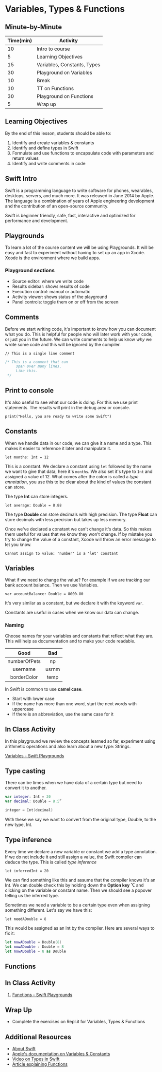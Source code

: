 # Variables, Types & Functions

## Minute-by-Minute

| **Time(min)** | **Activity**               |
| ------------- | ---------------------------|
| 10            | Intro to course            |
| 5             | Learning Objectives        |
| 15            | Variables, Constants, Types|
| 30            | Playground on Variables    |
| 10            | Break                      |
| 10            | TT on Functions            |
| 30            | Playground on Functions    |
| 5             | Wrap up                    |

## Learning Objectives

By the end of this lesson, students should be able to:

1. Identify and create variables & constants
1. Identify and define types in Swift
1. Formulate and use functions to encapsulate code with parameters and return values
1. Identify and write comments in code

## Swift Intro

Swift is a programming language to write software for phones, wearables, desktops, servers, and much more. It was released in June 2014 by Apple. The language is a combination of years of Apple engineering development and the contribution of an open-source community.

Swift is beginner friendly, safe, fast, interactive and optimized for performance and development.

## Playgrounds

To learn a lot of the course content we will be using Playgrounds. It will be easy and fast to experiment without having to set up an app in Xcode. Xcode is the environment where we build apps.

### Playground sections

- Source editor: where we write code
- Results sidebar: shows results of code
- Execution control: manual or automatic
- Activity viewer: shows status of the playground
- Panel controls: toggle them on or off from the screen

## Comments

Before we start writing code, it's important to know how you can document what you do. This is helpful for people who will later work with your code, or just you in the future. We can write comments to help us know *why* we wrote some code and this will be ignored by the compiler.

`// This is a single line comment`

```swift
/* This is a comment that can
     span over many lines.
     Like this.
 */
 ```

## Print to console

It's also useful to see what our code is doing. For this we use print statements. The results will print in the debug area or console.

`print("Hello, you are ready to write some Swift")`

## Constants

When we handle data in our code, we can give it a name and a type. This makes it easier to reference it later and manipulate it.

`let months: Int = 12`

This is a constant. We declare a constant using `let` followed by the name we want to give that data, here it's `months`. We also set it's type to `Int` and assigned a value of 12. What comes after the colon is called a *type annotation*, you use this to be clear about the kind of values the constant can store.

The type **Int** can store integers.

`let average: Double = 8.88`

The type **Double** can store decimals with high precision.
The type **Float** can store decimals with less precision but takes up less memory.

Once we've declared a constant we can't change it's data. So this makes them useful for values that we know they won't change. If by mistake you try to change the value of a constant, Xcode will throw an error message to let you know.

`Cannot assign to value: 'number' is a 'let' constant`

## Variables

What if we need to change the value? For example if we are tracking our bank account balance. Then we use Variables.

`var accountBalance: Double = 8000.80`

It's very similar as a constant, but we declare it with the keyword `var`.

Constants are useful in cases when we know our data can change.

### Naming

Choose names for your variables and constants that reflect what they are. This will help as documentation and to make your code readable.

|     Good     |      Bad      |
|:------------:|:-------------:|
| numberOfPets |      np       |
| username     |     usrnm     |
| borderColor  |     temp      |

In Swift is common to use **camel case**.

- Start with lower case
- If the name has more than one word, start the next words with uppercase
- If there is an abbreviation, use the same case for it

## In Class Activity

In this playground we review the concepts learned so far, experiment using arithmetic operations and also learn about a new type: Strings.

[Variables - Swift Playgrounds](https://github.com/MakeSchool-Tutorials/Intro-Variables-Swift-Playground/archive/swift4.zip)

## Type casting

There can be times when we have data of a certain type but need to convert it to another.

```swift
var integer: Int = 20
var decimal: Double = 8.5”

integer = Int(decimal)
```
With these we say we want to convert from the original type, Double, to the new type, Int.

## Type inference

Every time we declare a new variable or constant we add a type annotation. If we do not include it and still assign a value, the Swift compiler can deduce the type. This is called *type inference*

`let inferredInt = 20`

We can find something like this and assume that the compiler knows it's an Int. We can double check this by holding down the **Option key  ⌥** and clicking on the variable or constant name. Then we should see a popover telling us the inferred type.

Sometimes we need a variable to be a certain type even when assigning something different. Let's say we have this:

`let needADouble = 8`

This would be assigned as an Int by the compiler. Here are several ways to fix it:

```swift
let nowADouble = Double(8)
let nowADouble : Double = 8
let nowADouble = 8 as Double
```

## Functions

## In Class Activity

1. [Functions - Swift Playgrounds](https://github.com/soggybag/Draw-Mac)

## Wrap Up

- Complete the exercises on Repl.it for Variables, Types & Functions

## Additional Resources

- [About Swift](https://docs.swift.org/swift-book/index.html)
- [Apple's documentation on Variables & Constants](https://docs.swift.org/swift-book/LanguageGuide/TheBasics.html)
- [Video on Types in Swift](https://www.youtube.com/watch?v=BlXrMgmvNBI)
- [Article explaining Functions](https://learnappmaking.com/swift-functions-how-to/)
